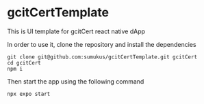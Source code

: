 # gcitCertTemplate
This is UI template for gcitCert react native dApp

In order to use it, clone the repository and install the dependencies
```
git clone git@github.com:sumukus/gcitCertTemplate.git gcitCert
cd gcitCert
npm i
```
Then start the app using the following command
```
npx expo start
```
